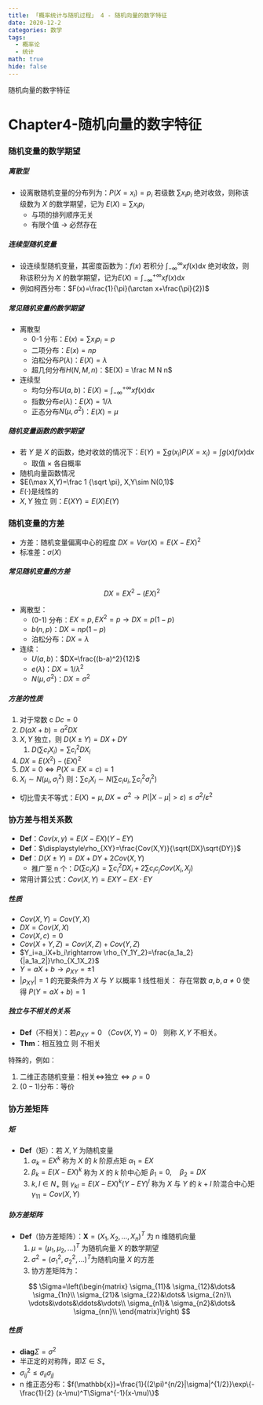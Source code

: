 ```yaml
---
title: 「概率统计与随机过程」 4 - 随机向量的数字特征
date: 2020-12-2
categories: 数学
tags:
  - 概率论
  - 统计
math: true
hide: false
---
```


随机向量的数字特征

<!-- more -->

# Chapter4-随机向量的数字特征

### 随机变量的数学期望

##### 离散型

- 设离散随机变量的分布列为：$P(X=x_i)=p_i$ 若级数 $\sum x_ip_i$ 绝对收敛，则称该级数为 $X$ 的数学期望，记为 $E(X)=\sum x_ip_i$
  - 与项的排列顺序无关
  - 有限个值 → 必然存在

##### 连续型随机变量

- 设连续型随机变量，其密度函数为：$f(x)$ 若积分 $\int_{-\infty}^\infty xf(x)\mathrm dx$ 绝对收敛，则称该积分为 $X$ 的数学期望，记为$E(X)=\int_{-\infty}^{+\infty}xf(x)\mathrm dx$
- 例如柯西分布：$F(x)=\frac{1}{\pi}(\arctan x+\frac{\pi}{2})$

##### 常见随机变量的数学期望

- 离散型
  - 0-1 分布：$E(x)=\sum x_ip_i=p$
  - 二项分布：$E(x)=np$
  - 泊松分布$P(\lambda)$：$E(X)=\lambda$
  - 超几何分布$H(N,M,n)$：$E(X) = \frac M N n$
- 连续型
  - 均匀分布$U(a,b)$：$E(X)=\int_{-\infty}^{+\infty}xf(x)\mathrm dx$
  - 指数分布$e(\lambda)$：$E(X) = 1/ \lambda$
  - 正态分布$N(\mu,\sigma^2)$：$E(X)=\mu$

##### 随机变量函数的数学期望

- 若 $Y$ 是 $X$ 的函数，绝对收敛的情况下：$E(Y)=\sum g(x_i)P(X=x_i)=\int g(x)f(x)\mathrm dx$
  - 取值 × 各自概率
- 随机向量函数情况
- $E(\max X,Y)=\frac 1 {\sqrt \pi}, X,Y\sim N(0,1)$
- $E(·)$是线性的
- $X,Y$ 独立 则：$E(XY) = E(X)E(Y)$

### 随机变量的方差

- 方差：随机变量偏离中心的程度 $DX=Var(X)=E(X-EX)^2$
- 标准差：$\sigma(X)$

##### 常见随机变量的方差

$$
DX=EX^2-(EX)^2
$$

- 离散型：
  - (0-1) 分布：$EX=p,EX^2=p\rightarrow DX=p(1-p)$
  - $b(n,p)$：$DX=np(1-p)$
  - 泊松分布：$DX=\lambda$
- 连续：
  - $U(a,b)$：$DX=\frac{(b-a)^2}{12}$
  - $e(\lambda)$：$DX=1/\lambda^2$
  - $N(\mu,\sigma^2)$：$DX=\sigma^2$

##### 方差的性质

1. 对于常数 c $Dc=0$
2. $D(aX+b)=a^2DX$
3. $X,Y$ 独立，则 $D(X\pm Y)=DX+DY$
   1. $D(\sum c_iX_i)=\sum c_i^2DX_i$
4. $DX=E(X^2)-(EX)^2$
5. $DX=0\iff P(X=EX=c)=1$
6. $X_i\sim N(\mu_i,\sigma_i^2)$ 则：$\sum c_iX_i\sim N(\sum c_iu_i, \sum c_i^2 \sigma_i^2)$

- 切比雪夫不等式：$E(X)=\mu,DX=\sigma^2\rightarrow P(|X-\mu|>\varepsilon)\le \sigma^2/\varepsilon^2$

### 协方差与相关系数

- **Def**：$\displaystyle Cov(x,y)=E(X-EX)(Y-EY)$
- **Def**：$\displaystyle\rho_{XY}=\frac{Cov(X,Y)}{\sqrt{DX}\sqrt{DY}}$
- **Def**：$D(X\pm Y)=DX+DY+2Cov(X,Y)$
  - 推广至 n 个：$D(\sum c_iX_i)=\sum c_i^2DX_i+2\sum c_ic_jCov(X_i,X_j)$
- 常用计算公式：$Cov(X,Y)=EXY-EX\cdot EY$

##### 性质

- $Cov(X,Y)=Cov(Y,X)$
- $DX=Cov(X,X)$
- $Cov(X,c)=0$
- $Cov(X+Y,Z)=Cov(X,Z)+Cov(Y,Z)$
- $Y_i=a_iX+b_i\rightarrow \rho_{Y_1Y_2}=\frac{a_1a_2}{|a_1a_2|}\rho_{X_1X_2}$ 
- $Y=aX+b\rightarrow \rho_{XY}=\pm1$
- $|\rho_{XY}|=1$ 的充要条件为 $X$ 与 $Y$ 以概率 $1$ 线性相关：
  存在常数 $a,b,a\ne0$ 使得 $P(Y=aX+b)=1$

##### 独立与不相关的关系

- **Def**（不相关）：若$\rho_{XY}=0$ （$Cov(X,Y)=0$） 则称 $X,Y$ 不相关。
- **Thm**：相互独立 则 不相关

特殊的，例如：

1. 二维正态随机变量：相关$\iff$独立$\iff\rho=0$
2. $(0-1)$分布：等价

### 协方差矩阵

##### 矩

- **Def**（矩）：若 $X,Y$ 为随机变量
  1. $\alpha_k=EX^k$ 称为 $X$ 的 $k$ 阶原点矩
     $\alpha_1=EX$
  2. $\beta_k=E(X-EX)^k$ 称为 $X$ 的 $k$ 阶中心矩
     $\beta_1=0,\quad\beta_2=DX$
  3. $k,l\in N_+$ 则 $\gamma_{kl} = E(X-EX)^k(Y-EY)^l$ 称为 $X$ 与 $Y$ 的 $k+l$ 阶混合中心矩
     $\gamma_{11} = Cov(X,Y)$

##### 协方差矩阵

- **Def**（协方差矩阵）：$\mathbf X=(X_1,X_2,\dots,X_n)^T$ 为 n 维随机向量
  1. $\mu=(\mu_1,\mu_2,\dots)^T$ 为随机向量 $X$ 的数学期望
  2. $\sigma^2=(\sigma_1^2, \sigma_2^2,\dots)^T$为随机向量 $X$ 的方差
  3. 协方差矩阵为：

$$
\Sigma=\left(\begin{matrix}
  \sigma_{11}& \sigma_{12}&\dots& \sigma_{1n}\\
  \sigma_{21}& \sigma_{22}&\dots& \sigma_{2n}\\
  \vdots&\vdots&\ddots&\vdots\\
  \sigma_{n1}& \sigma_{n2}&\dots& \sigma_{nn}\\
\end{matrix}\right)
$$

##### 性质

- $\mathbf{diag}\Sigma=\sigma^2$
- 半正定的对称阵，即$\Sigma\in S_+$
- $\sigma^2_{ij}\le \sigma_{ii}\sigma_{jj}$
- n 维正态分布：$f(\mathbb{x})=\frac{1}{(2\pi)^{n/2}|\sigma|^{1/2}}\exp\{-\frac{1}{2} (x-\mu)^T\Sigma^{-1}(x-\mu)\}$